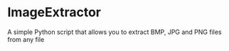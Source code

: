 # ImageExtractor
A simple Python script that allows you to extract BMP, JPG and PNG files from any file
